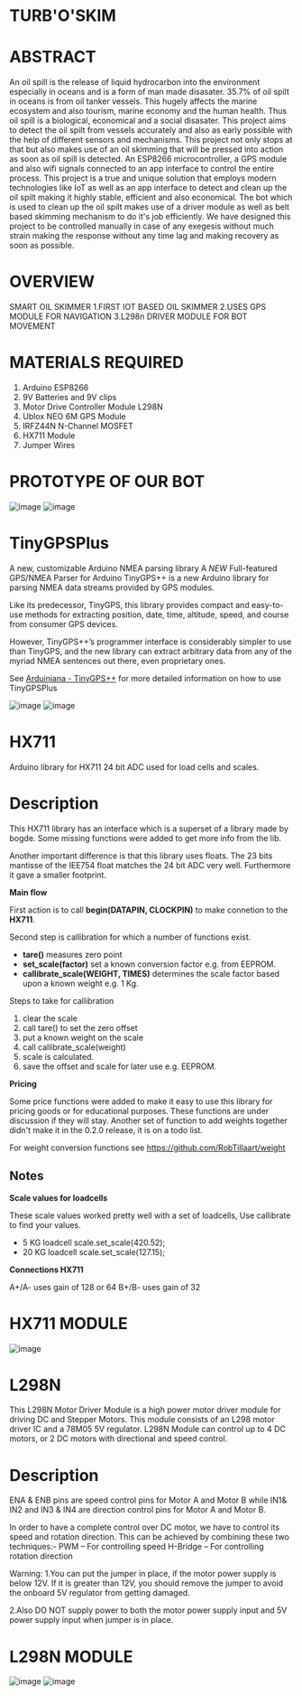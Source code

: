 #                                                                        TURB'O'SKIM

# ABSTRACT
An oil spill is the release of liquid hydrocarbon into the environment especially in oceans and is a form of man made disasater. 35.7% of oil spilt in oceans is from oil tanker vessels. This hugely affects the marine ecosystem and also tourism, marine economy and the human health. Thus oil spill is a biological, economical and a social disasater. This project aims to detect the oil spilt from vessels accurately and also as early possible with the help of different sensors and mechanisms. This project not only stops at that but also makes use of an oil skimming that will be pressed into action as soon as oil spill is detected. An ESP8266 microcontroller, a GPS module and also wifi signals connected to an app interface to control the entire process.  This project is a true and unique solution that employs modern technologies like IoT as well as an app interface to detect and clean up the oil spilt making it highly stable, efficient and also economical. The bot which is used to clean up the oil spilt makes use of a driver module as well as belt based skimming mechanism to do it's job efficiently. We have designed this project to be controlled manually in case of any exegesis without much strain making the response without any time lag and making recovery as soon as possible.

# OVERVIEW
SMART OIL SKIMMER
1.FIRST IOT BASED OIL SKIMMER
2.USES GPS MODULE FOR NAVIGATION
3.L298n DRIVER MODULE FOR BOT MOVEMENT

# MATERIALS REQUIRED
1. Arduino ESP8266
2. 9V Batteries and 9V clips
3. Motor Drive Controller Module L298N
4. Ublox NEO 6M GPS Module
5. IRFZ44N N-Channel MOSFET
6. HX711 Module
7. Jumper Wires


# PROTOTYPE OF OUR BOT 
![image](https://user-images.githubusercontent.com/80695417/113501811-a3e66700-9545-11eb-912d-bcfac457899f.png)
![image](https://user-images.githubusercontent.com/80695417/113508595-972a3900-956e-11eb-85d3-68f361fac640.png)




# TinyGPSPlus
A new, customizable Arduino NMEA parsing library
A *NEW* Full-featured GPS/NMEA Parser for Arduino
TinyGPS++ is a new Arduino library for parsing NMEA data streams provided by GPS modules.

Like its predecessor, TinyGPS, this library provides compact and easy-to-use methods for extracting position, date, time, altitude, speed, and course from consumer GPS devices. 

However, TinyGPS++’s programmer interface is considerably simpler to use than TinyGPS, and the new library can extract arbitrary data from any of the myriad NMEA sentences out there, even proprietary ones.

See [Arduiniana - TinyGPS++](http://arduiniana.org/libraries/tinygpsplus/) for more detailed information on how to use TinyGPSPlus

![image](https://user-images.githubusercontent.com/80695417/113501846-d8f2b980-9545-11eb-940d-97ce94e2d93b.png)  ![image](https://user-images.githubusercontent.com/80695417/113508466-d0ae7480-956d-11eb-9f43-8e134b11ef57.png)





# HX711

Arduino library for HX711 24 bit ADC  used for load cells and scales.

# Description

This HX711 library has an interface which is a superset of a library made by bogde.
Some missing functions were added to get more info from the lib. 

Another important difference is that this library uses floats. The 23 bits mantisse 
of the IEE754 float matches the 24 bit ADC very well. Furthermore it gave a smaller
footprint. 

**Main flow**

First action is to call **begin(DATAPIN, CLOCKPIN)** to make connetion to the **HX711**.

Second step is callibration for which a number of functions exist.
* **tare()** measures zero point
* **set_scale(factor)** set a known conversion factor e.g. from EEPROM.
* **callibrate_scale(WEIGHT, TIMES)** determines the scale factor based upon a known weight e.g. 1 Kg.

Steps to take for callibration
1. clear the scale
1. call tare() to set the zero offset
1. put a known weight on the scale 
1. call callibrate_scale(weight) 
1. scale is calculated.
1. save the offset and scale for later use e.g. EEPROM.


**Pricing**

Some price functions were added to make it easy to use this library
for pricing goods or for educational purposes. These functions are under discussion
if they will stay. Another set of function to add weights together didn't make it in 
the 0.2.0 release, it is on a todo list.

For weight conversion functions see https://github.com/RobTillaart/weight

## Notes

**Scale values for loadcells**

These scale values worked pretty well with a set of loadcells, 
Use callibrate to find your values.

* 5 KG loadcell   scale.set_scale(420.52); 
* 20 KG loadcell  scale.set_scale(127.15); 

**Connections HX711**

A+/A-  uses gain of 128 or 64
B+/B-  uses gain of 32

# HX711 MODULE
![image](https://user-images.githubusercontent.com/80695417/113501894-3ab32380-9546-11eb-9aa5-8b218d3f2dc9.png)


# L298N

This L298N Motor Driver Module is a high power motor driver module for driving DC and Stepper Motors. This module consists of an L298 motor driver IC and a 78M05 5V regulator. L298N Module can control up to 4 DC motors, or 2 DC motors with directional and speed control.

# Description 
ENA & ENB pins are speed control pins for Motor A and Motor B while IN1& IN2 and IN3 & IN4 are direction control pins for Motor A and Motor B.

In order to have a complete control over DC motor, we have to control its speed and rotation direction. This can be achieved by combining these two techniques:-
PWM – For controlling speed
H-Bridge – For controlling rotation direction

Warning:
1.You can put the jumper in place, if the motor power supply is below 12V. If it is greater than 12V, you should remove the jumper to avoid the onboard 5V regulator from getting damaged.

2.Also DO NOT supply power to both the motor power supply input and 5V power supply input when jumper is in place.

# L298N MODULE
![image](https://user-images.githubusercontent.com/80695417/113501870-08092b00-9546-11eb-9424-3eba47a80759.png) ![image](https://user-images.githubusercontent.com/80695417/113508584-7cf05b00-956e-11eb-9985-91e9f1e784fb.png)
